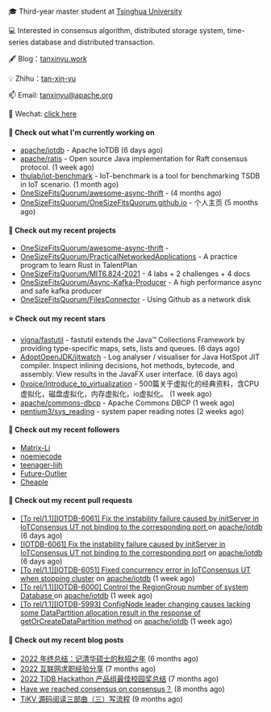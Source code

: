 🎓 Third-year master student at [Tsinghua University](https://www.tsinghua.edu.cn/)

💻 Interested in consensus algorithm, distributed storage system, time-series database and distributed transaction.

🖋 Blog：[tanxinyu.work](https://tanxinyu.work)

💡 Zhihu：[tan-xin-yu](https://www.zhihu.com/people/tan-xin-yu-22)

📫 Email: [tanxinyu@apache.org](mailto:tanxinyu@apache.org)

💬 Wechat: [click here](https://github.com/LebronAl/LebronAl/issues/1)

#### 👷 Check out what I'm currently working on

- [apache/iotdb](https://github.com/apache/iotdb) - Apache IoTDB (6 days ago)
- [apache/ratis](https://github.com/apache/ratis) - Open source Java implementation for Raft consensus protocol. (1 week ago)
- [thulab/iot-benchmark](https://github.com/thulab/iot-benchmark) - IoT-benchmark is a tool for benchmarking TSDB in IoT scenario. (1 month ago)
- [OneSizeFitsQuorum/awesome-async-thrift](https://github.com/OneSizeFitsQuorum/awesome-async-thrift) -  (4 months ago)
- [OneSizeFitsQuorum/OneSizeFitsQuorum.github.io](https://github.com/OneSizeFitsQuorum/OneSizeFitsQuorum.github.io) - 个人主页 (5 months ago)

#### 🌱 Check out my recent projects

- [OneSizeFitsQuorum/awesome-async-thrift](https://github.com/OneSizeFitsQuorum/awesome-async-thrift) - 
- [OneSizeFitsQuorum/PracticalNetworkedApplications](https://github.com/OneSizeFitsQuorum/PracticalNetworkedApplications) - A practice program to learn Rust in TalentPlan
- [OneSizeFitsQuorum/MIT6.824-2021](https://github.com/OneSizeFitsQuorum/MIT6.824-2021) - 4 labs &#43; 2 challenges &#43; 4 docs
- [OneSizeFitsQuorum/Async-Kafka-Producer](https://github.com/OneSizeFitsQuorum/Async-Kafka-Producer) - A high performance async and safe kafka producer
- [OneSizeFitsQuorum/FilesConnector](https://github.com/OneSizeFitsQuorum/FilesConnector) - Using Github as a network disk

#### ⭐ Check out my recent stars

- [vigna/fastutil](https://github.com/vigna/fastutil) - fastutil extends the Java™ Collections Framework by providing type-specific maps, sets, lists and queues. (6 days ago)
- [AdoptOpenJDK/jitwatch](https://github.com/AdoptOpenJDK/jitwatch) - Log analyser / visualiser for Java HotSpot JIT compiler. Inspect inlining decisions, hot methods, bytecode, and assembly. View results in the JavaFX user interface. (6 days ago)
- [0voice/Introduce_to_virtualization](https://github.com/0voice/Introduce_to_virtualization) - 500篇关于虚拟化的经典资料，含CPU虚拟化，磁盘虚拟化，内存虚拟化，io虚拟化。 (1 week ago)
- [apache/commons-dbcp](https://github.com/apache/commons-dbcp) - Apache Commons DBCP (1 week ago)
- [pentium3/sys_reading](https://github.com/pentium3/sys_reading) - system paper reading notes (2 weeks ago)

#### 👯 Check out my recent followers

- [Matrix-Li](https://github.com/Matrix-Li)
- [noemiecode](https://github.com/noemiecode)
- [teenager-lijh](https://github.com/teenager-lijh)
- [Future-Outlier](https://github.com/Future-Outlier)
- [Cheaple](https://github.com/Cheaple)

#### 🔨 Check out my recent pull requests

- [[To rel/1.1][IOTDB-6061] Fix the instability failure caused by initServer in IoTConsensus UT not binding to the corresponding port ](https://github.com/apache/iotdb/pull/10534) on [apache/iotdb](https://github.com/apache/iotdb) (6 days ago)
- [[IOTDB-6061] Fix the instability failure caused by initServer in IoTConsensus UT not binding to the corresponding port](https://github.com/apache/iotdb/pull/10530) on [apache/iotdb](https://github.com/apache/iotdb) (6 days ago)
- [[To rel/1.1][IOTDB-6051] Fixed concurrency error in IoTConsensus UT when stopping cluster](https://github.com/apache/iotdb/pull/10501) on [apache/iotdb](https://github.com/apache/iotdb) (1 week ago)
- [[To rel/1.1][IOTDB-6000] Control the RegionGroup number of system Database ](https://github.com/apache/iotdb/pull/10498) on [apache/iotdb](https://github.com/apache/iotdb) (1 week ago)
- [[To rel/1.1][IOTDB-5993] ConfigNode leader changing causes lacking some DataPartition allocation result in the response of getOrCreateDataPartition method](https://github.com/apache/iotdb/pull/10497) on [apache/iotdb](https://github.com/apache/iotdb) (1 week ago)

#### 📜 Check out my recent blog posts

- [2022 年终总结：记清华硕士的秋招之年](https://tanxinyu.work/2022-annual-summary/) (6 months ago)
- [2022 互联网求职经验分享](https://tanxinyu.work/2022-internet-job-hunting-experience-sharing/) (7 months ago)
- [2022 TiDB Hackathon 产品组最佳校园奖总结](https://tanxinyu.work/2022-tidb-hackathon/) (7 months ago)
- [Have we reached consensus on consensus？](https://tanxinyu.work/have-we-reached-consensus-on-consensus/) (8 months ago)
- [TiKV 源码阅读三部曲（三）写流程](https://tanxinyu.work/tikv-source-code-reading-write/) (9 months ago)
